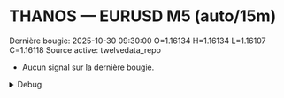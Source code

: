 # THANOS — EURUSD M5 (auto/15m)
Dernière bougie: 2025-10-30 09:30:00  O=1.16134  H=1.16134  L=1.16107  C=1.16118
Source active: twelvedata_repo

- Aucun signal sur la dernière bougie.

<details><summary>Debug</summary>

- TD_API_KEY manquant.

</details>